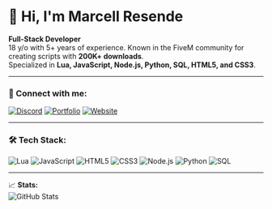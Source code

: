 # 👋 Hi, I'm Marcell Resende

**Full-Stack Developer**  
18 y/o with 5+ years of experience. Known in the FiveM community for creating scripts with **200K+ downloads**.  
Specialized in **Lua, JavaScript, Node.js, Python, SQL, HTML5, and CSS3**.

---

### 🔗 Connect with me:
[![Discord](https://img.shields.io/badge/Discord-Join-5865F2?style=for-the-badge&logo=discord&logoColor=white)](https://discord.gg/pskfp8WE9P)
[![Portfolio](https://img.shields.io/badge/Portfolio-Visit-4CAF50?style=for-the-badge&logo=google-chrome&logoColor=white)](https://portfolio.arcshop.com.br/)
[![Website](https://img.shields.io/badge/Website-arcshop.com.br-0A66C2?style=for-the-badge&logo=internet-explorer&logoColor=white)](https://arcshop.com.br/)

---

### 🛠️ Tech Stack:
![Lua](https://img.shields.io/badge/Lua-2C2D72?style=for-the-badge&logo=lua&logoColor=white)
![JavaScript](https://img.shields.io/badge/JavaScript-F7DF1E?style=for-the-badge&logo=javascript&logoColor=black)
![HTML5](https://img.shields.io/badge/HTML5-E34F26?style=for-the-badge&logo=html5&logoColor=white)
![CSS3](https://img.shields.io/badge/CSS3-1572B6?style=for-the-badge&logo=css3&logoColor=white)
![Node.js](https://img.shields.io/badge/Node.js-339933?style=for-the-badge&logo=node.js&logoColor=white)
![Python](https://img.shields.io/badge/Python-3776AB?style=for-the-badge&logo=python&logoColor=white)
![SQL](https://img.shields.io/badge/SQL-4479A1?style=for-the-badge&logo=mysql&logoColor=white)

---

📈 **Stats:**  
![GitHub Stats](https://github-readme-stats.vercel.app/api?username=MarcellResende&show_icons=true&theme=tokyonight)
